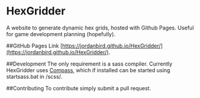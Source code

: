# HexGridder
A website to generate dynamic hex grids, hosted with Github Pages. Useful for game development planning (hopefully).

##GitHub Pages Link
[https://jordanbird.github.io/HexGridder/](https://jordanbird.github.io/HexGridder/).

##Development
The only requirement is a sass compiler. Currently HexGridder uses [Compass](http://compass-style.org/), which if installed can be started using startsass.bat in /scss/.

##Contributing
To contribute simply submit a pull request.